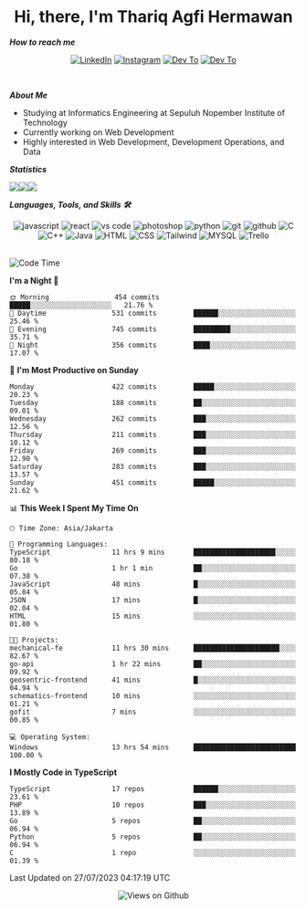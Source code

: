 <div align="center">
  <h1>Hi, there, I'm Thariq Agfi Hermawan</h1>
</div>


***How to reach me***
<p align='center'>
   <a href="https://www.linkedin.com/in/thariqagfihermawan" target="_blank"><img src="https://img.shields.io/badge/LinkedIn-0077B5?style=for-the-badge&logo=linkedin&logoColor=white" alt="LinkedIn"></a>
   <a href="https://www.instagram.com/thoriqagfi" target="_blank"><img src="https://img.shields.io/badge/Instagram-E4405F?style=for-the-badge&logo=instagram&logoColor=white" alt="Instagram"></a>
   <a href="https://medium.com/@thoriq.aghfi60" target="_blank"><img src="https://img.shields.io/badge/Medium-12100E?style=for-the-badge&logo=medium&logoColor=white" alt="Dev To"></a>
   <a href="https://linktr.ee/thoriqagfi" target="_blank"><img src="https://img.shields.io/badge/linktree-1de9b6?style=for-the-badge&logo=linktree&logoColor=white" alt="Dev To"></a>
</p>

<br>

***About Me***
- Studying at Informatics Engineering at Sepuluh Nopember Institute of Technology
- Currently working on Web Development
- Highly interested in Web Development, Development Operations, and Data

***Statistics***

<!-- [![GitHub Streak](http://github-readme-streak-stats.herokuapp.com?user=thoriqagfi&theme=dark)](https://git.io/streak-stats) -->

<div align="center">
  <div style="display: flex;">
    <img src="http://github-readme-streak-stats.herokuapp.com?user=thoriqagfi&theme=chartreuse-dark"/>
    <img src="https://github-readme-stats.vercel.app/api/top-langs/?username=thoriqagfi&layout=compact&&theme=chartreuse-dark&langs_count=8)](https://github.com/thoriqagfi"/>
    <img src="https://github-readme-stats.vercel.app/api?username=thoriqagfi&show_icons=true&theme=chartreuse-dark"/>
  </div>
</div>

<!-- [![Top Langs](https://github-readme-stats.vercel.app/api/top-langs/?username=thoriqagfi&layout=compact&&theme=chartreuse-dark&langs_count=8)](https://github.com/thoriqagfi)
< ![Agfi's GitHub stats](https://github-readme-stats.vercel.app/api?username=thoriqagfi&show_icons=true&theme=chartreuse-dark) -->

***Languages, Tools, and Skills 🛠***

  <div align="center">
    <img src="https://img.shields.io/badge/JavaScript-F7DF1E?style=for-the-badge&logo=javascript&logoColor=black" alt="javascript" />
    <img src="https://img.shields.io/badge/React-61DAFB?style=for-the-badge&logo=react&logoColor=black" alt="react" />
    <img src="https://img.shields.io/badge/vs%20code-007ACC?style=for-the-badge&logo=visual%20studio%20code&logoColor=white" alt="vs code" />
    <img src="https://img.shields.io/badge/adobe%20photoshop-31A8FF?style=for-the-badge&logo=adobe%20photoshop&logoColor=white" alt="photoshop" />
    <img src="https://img.shields.io/badge/python-3776AB?style=for-the-badge&logo=python&logoColor=white" alt="python" />
    <img src="https://img.shields.io/badge/Git-F05032?style=for-the-badge&logo=git&logoColor=white" alt="git" />
    <img src="https://img.shields.io/badge/GitHub-100000?style=for-the-badge&logo=github&logoColor=white" alt="github" />
    <img src="https://img.shields.io/badge/c-%2300599C.svg?style=for-the-badge&logo=c&logoColor=white" alt="C" />
    <img src="https://img.shields.io/badge/c++-%2300599C.svg?style=for-the-badge&logo=c%2B%2B&logoColor=white" alt="C++" />
    <img src="https://img.shields.io/badge/Java-ED8B00?style=for-the-badge&logo=java&logoColor=white" alt="Java"/>
    <img src="https://img.shields.io/badge/HTML5-E34F26?style=for-the-badge&logo=html5&logoColor=white" alt="HTML" />
    <img src="https://img.shields.io/badge/CSS-239120?&style=for-the-badge&logo=css3&logoColor=white" alt ="CSS" />
    <img src="https://img.shields.io/badge/tailwindcss-%2338B2AC.svg?style=for-the-badge&logo=tailwind-css&logoColor=white" alt="Tailwind" />
    <img src="https://img.shields.io/badge/MySQL-00000F?style=for-the-badge&logo=mysql&logoColor=white" alt="MYSQL" />
    <img src="https://img.shields.io/badge/Trello-%23026AA7.svg?style=for-the-badge&logo=Trello&logoColor=white" alt="Trello" />
  </div><br>

<!--START_SECTION:waka-->
![Code Time](http://img.shields.io/badge/Code%20Time-586%20hrs%2010%20mins-blue)

**I'm a Night 🦉** 

```text
🌞 Morning                454 commits         █████░░░░░░░░░░░░░░░░░░░░   21.76 % 
🌆 Daytime                531 commits         ██████░░░░░░░░░░░░░░░░░░░   25.46 % 
🌃 Evening                745 commits         █████████░░░░░░░░░░░░░░░░   35.71 % 
🌙 Night                  356 commits         ████░░░░░░░░░░░░░░░░░░░░░   17.07 % 
```
📅 **I'm Most Productive on Sunday** 

```text
Monday                   422 commits         █████░░░░░░░░░░░░░░░░░░░░   20.23 % 
Tuesday                  188 commits         ██░░░░░░░░░░░░░░░░░░░░░░░   09.01 % 
Wednesday                262 commits         ███░░░░░░░░░░░░░░░░░░░░░░   12.56 % 
Thursday                 211 commits         ███░░░░░░░░░░░░░░░░░░░░░░   10.12 % 
Friday                   269 commits         ███░░░░░░░░░░░░░░░░░░░░░░   12.90 % 
Saturday                 283 commits         ███░░░░░░░░░░░░░░░░░░░░░░   13.57 % 
Sunday                   451 commits         █████░░░░░░░░░░░░░░░░░░░░   21.62 % 
```


📊 **This Week I Spent My Time On** 

```text
🕑︎ Time Zone: Asia/Jakarta

💬 Programming Languages: 
TypeScript               11 hrs 9 mins       ████████████████████░░░░░   80.18 % 
Go                       1 hr 1 min          ██░░░░░░░░░░░░░░░░░░░░░░░   07.38 % 
JavaScript               48 mins             █░░░░░░░░░░░░░░░░░░░░░░░░   05.84 % 
JSON                     17 mins             █░░░░░░░░░░░░░░░░░░░░░░░░   02.04 % 
HTML                     15 mins             ░░░░░░░░░░░░░░░░░░░░░░░░░   01.80 % 

🐱‍💻 Projects: 
mechanical-fe            11 hrs 30 mins      █████████████████████░░░░   82.67 % 
go-api                   1 hr 22 mins        ██░░░░░░░░░░░░░░░░░░░░░░░   09.92 % 
geosentric-frontend      41 mins             █░░░░░░░░░░░░░░░░░░░░░░░░   04.94 % 
schematics-frontend      10 mins             ░░░░░░░░░░░░░░░░░░░░░░░░░   01.21 % 
gofit                    7 mins              ░░░░░░░░░░░░░░░░░░░░░░░░░   00.85 % 

💻 Operating System: 
Windows                  13 hrs 54 mins      █████████████████████████   100.00 % 
```

**I Mostly Code in TypeScript** 

```text
TypeScript               17 repos            ██████░░░░░░░░░░░░░░░░░░░   23.61 % 
PHP                      10 repos            ███░░░░░░░░░░░░░░░░░░░░░░   13.89 % 
Go                       5 repos             ██░░░░░░░░░░░░░░░░░░░░░░░   06.94 % 
Python                   5 repos             ██░░░░░░░░░░░░░░░░░░░░░░░   06.94 % 
C                        1 repo              ░░░░░░░░░░░░░░░░░░░░░░░░░   01.39 % 
```




 Last Updated on 27/07/2023 04:17:19 UTC
<!--END_SECTION:waka-->

<div align="center">
<img src="https://komarev.com/ghpvc/?username=thoriqagfi&color=blue" alt="Views on Github" />
</div>
